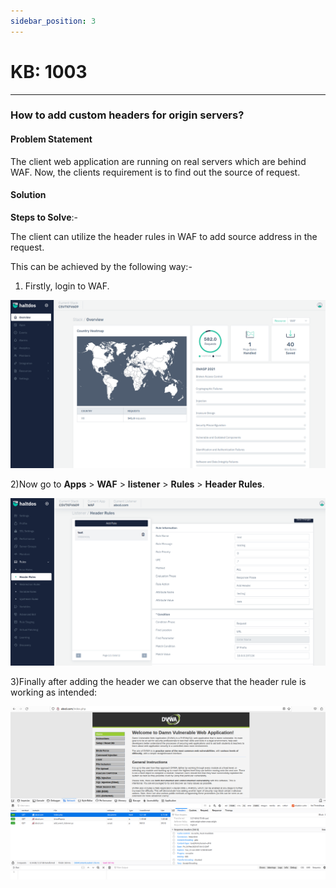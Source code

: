 ```yaml
---
sidebar_position: 3
---
```


# KB: 1003

---

### **How to add custom headers for origin servers?**

#### **Problem Statement**

The client web application are running on real servers which are behind WAF. Now, the clients requirement is to find out the source of request.

#### **Solution**

**Steps to Solve**:-

The client can utilize the header rules in WAF to add source address in the request.

This can be achieved by the following way:- 

1) Firstly, login to WAF.

![kb-1003](/img/waf/v7/kb/overview_kb_1003_1.png)

2)Now go to **Apps** > **WAF** > **listener** > **Rules** > **Header Rules**.

![kb-1003](/img/waf/v7/kb/header_rule_kb_1003_2.png)

3)Finally after adding the header we can observe that the header rule is working as intended: 

![kb-1003](/img/waf/v7/kb/browser_kb_1003_3.png)
